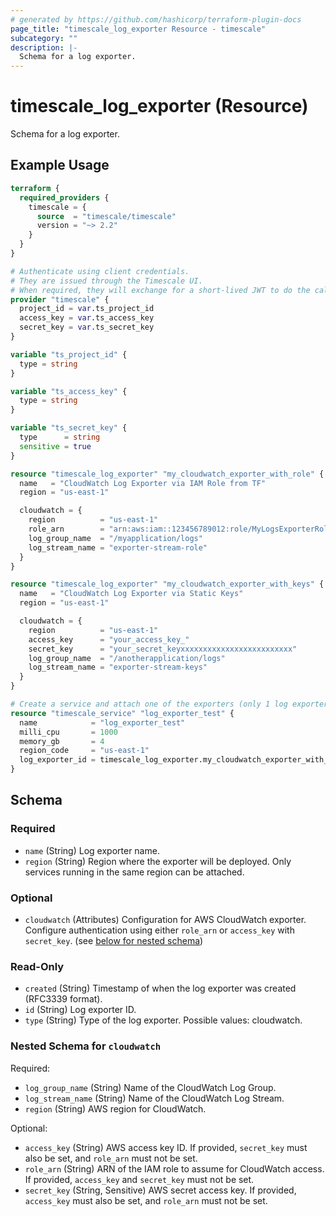 ```yaml
---
# generated by https://github.com/hashicorp/terraform-plugin-docs
page_title: "timescale_log_exporter Resource - timescale"
subcategory: ""
description: |-
  Schema for a log exporter.
---
```


# timescale_log_exporter (Resource)

Schema for a log exporter.

## Example Usage

```terraform
terraform {
  required_providers {
    timescale = {
      source  = "timescale/timescale"
      version = "~> 2.2"
    }
  }
}

# Authenticate using client credentials.
# They are issued through the Timescale UI.
# When required, they will exchange for a short-lived JWT to do the calls.
provider "timescale" {
  project_id = var.ts_project_id
  access_key = var.ts_access_key
  secret_key = var.ts_secret_key
}

variable "ts_project_id" {
  type = string
}

variable "ts_access_key" {
  type = string
}

variable "ts_secret_key" {
  type      = string
  sensitive = true
}

resource "timescale_log_exporter" "my_cloudwatch_exporter_with_role" {
  name   = "CloudWatch Log Exporter via IAM Role from TF"
  region = "us-east-1"

  cloudwatch = {
    region          = "us-east-1"
    role_arn        = "arn:aws:iam::123456789012:role/MyLogsExporterRole"
    log_group_name  = "/myapplication/logs"
    log_stream_name = "exporter-stream-role"
  }
}

resource "timescale_log_exporter" "my_cloudwatch_exporter_with_keys" {
  name   = "CloudWatch Log Exporter via Static Keys"
  region = "us-east-1"

  cloudwatch = {
    region          = "us-east-1"
    access_key      = "your_access_key_"
    secret_key      = "your_secret_keyxxxxxxxxxxxxxxxxxxxxxxxxx"
    log_group_name  = "/anotherapplication/logs"
    log_stream_name = "exporter-stream-keys"
  }
}

# Create a service and attach one of the exporters (only 1 log exporter can be attached at the same time)
resource "timescale_service" "log_exporter_test" {
  name            = "log_exporter_test"
  milli_cpu       = 1000
  memory_gb       = 4
  region_code     = "us-east-1"
  log_exporter_id = timescale_log_exporter.my_cloudwatch_exporter_with_role.id
}
```

<!-- schema generated by tfplugindocs -->
## Schema

### Required

- `name` (String) Log exporter name.
- `region` (String) Region where the exporter will be deployed. Only services running in the same region can be attached.

### Optional

- `cloudwatch` (Attributes) Configuration for AWS CloudWatch exporter. Configure authentication using either `role_arn` or `access_key` with `secret_key`. (see [below for nested schema](#nestedatt--cloudwatch))

### Read-Only

- `created` (String) Timestamp of when the log exporter was created (RFC3339 format).
- `id` (String) Log exporter ID.
- `type` (String) Type of the log exporter. Possible values: cloudwatch.

<a id="nestedatt--cloudwatch"></a>
### Nested Schema for `cloudwatch`

Required:

- `log_group_name` (String) Name of the CloudWatch Log Group.
- `log_stream_name` (String) Name of the CloudWatch Log Stream.
- `region` (String) AWS region for CloudWatch.

Optional:

- `access_key` (String) AWS access key ID. If provided, `secret_key` must also be set, and `role_arn` must not be set.
- `role_arn` (String) ARN of the IAM role to assume for CloudWatch access. If provided, `access_key` and `secret_key` must not be set.
- `secret_key` (String, Sensitive) AWS secret access key. If provided, `access_key` must also be set, and `role_arn` must not be set.
